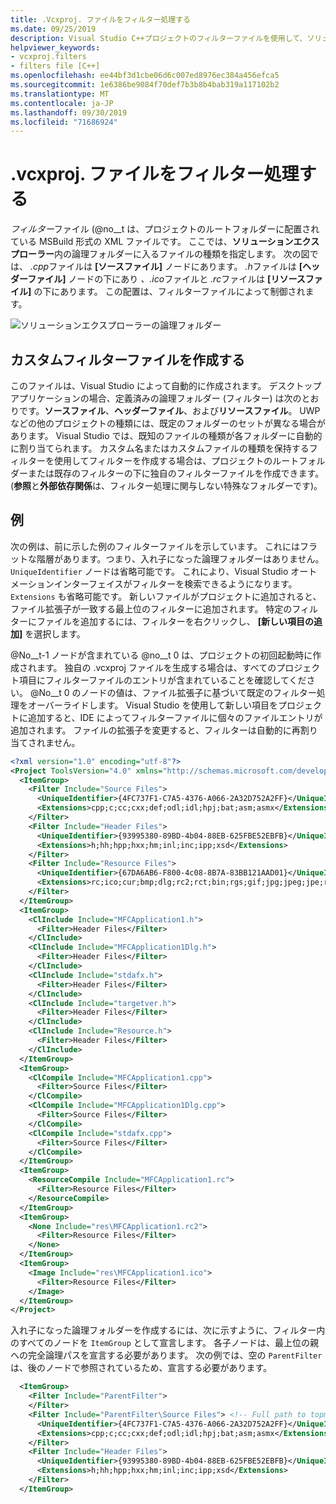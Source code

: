 ```yaml
---
title: .Vcxproj. ファイルをフィルター処理する
ms.date: 09/25/2019
description: Visual Studio C++プロジェクトのフィルターファイルを使用して、ソリューションエクスプローラー内のファイルのカスタム論理フォルダーを定義します
helpviewer_keywords:
- vcxproj.filters
- filters file [C++]
ms.openlocfilehash: ee44bf3d1cbe06d6c007ed8976ec384a456efca5
ms.sourcegitcommit: 1e6386be9084f70def7b3b8b4bab319a117102b2
ms.translationtype: MT
ms.contentlocale: ja-JP
ms.lasthandoff: 09/30/2019
ms.locfileid: "71686924"
---
```

# <a name="vcxprojfilters-files"></a>.vcxproj. ファイルをフィルター処理する

*フィルター*ファイル (@no__t は、プロジェクトのルートフォルダーに配置されている MSBuild 形式の XML ファイルです。 ここでは、**ソリューションエクスプローラー**内の論理フォルダーに入るファイルの種類を指定します。 次の図では、 *.cpp*ファイルは **[ソースファイル]** ノードにあります。 *.h*ファイルは **[ヘッダーファイル]** ノードの下にあり *、.ico*ファイルと *.rc*ファイルは **[リソースファイル]** の下にあります。 この配置は、フィルターファイルによって制御されます。

![ソリューションエクスプローラーの論理フォルダー](media/solution-explorer-filters.png)

## <a name="creating-a-custom-filters-file"></a>カスタムフィルターファイルを作成する

このファイルは、Visual Studio によって自動的に作成されます。 デスクトップアプリケーションの場合、定義済みの論理フォルダー (フィルター) は次のとおりです。**ソースファイル**、**ヘッダーファイル**、および**リソースファイル**。 UWP などの他のプロジェクトの種類には、既定のフォルダーのセットが異なる場合があります。 Visual Studio では、既知のファイルの種類が各フォルダーに自動的に割り当てられます。 カスタム名またはカスタムファイルの種類を保持するフィルターを使用してフィルターを作成する場合は、プロジェクトのルートフォルダーまたは既存のフィルターの下に独自のフィルターファイルを作成できます。 (**参照**と**外部依存関係**は、フィルター処理に関与しない特殊なフォルダーです)。

## <a name="example"></a>例

次の例は、前に示した例のフィルターファイルを示しています。 これにはフラットな階層があります。つまり、入れ子になった論理フォルダーはありません。 `UniqueIdentifier` ノードは省略可能です。 これにより、Visual Studio オートメーションインターフェイスがフィルターを検索できるようになります。 `Extensions` も省略可能です。 新しいファイルがプロジェクトに追加されると、ファイル拡張子が一致する最上位のフィルターに追加されます。 特定のフィルターにファイルを追加するには、フィルターを右クリックし、 **[新しい項目の追加]** を選択します。

@No__t-1 ノードが含まれている @no__t 0 は、プロジェクトの初回起動時に作成されます。 独自の .vcxproj ファイルを生成する場合は、すべてのプロジェクト項目にフィルターファイルのエントリが含まれていることを確認してください。 @No__t 0 のノードの値は、ファイル拡張子に基づいて既定のフィルター処理をオーバーライドします。 Visual Studio を使用して新しい項目をプロジェクトに追加すると、IDE によってフィルターファイルに個々のファイルエントリが追加されます。 ファイルの拡張子を変更すると、フィルターは自動的に再割り当てされません。 

```xml
<?xml version="1.0" encoding="utf-8"?>
<Project ToolsVersion="4.0" xmlns="http://schemas.microsoft.com/developer/msbuild/2003">
  <ItemGroup>
    <Filter Include="Source Files">
      <UniqueIdentifier>{4FC737F1-C7A5-4376-A066-2A32D752A2FF}</UniqueIdentifier>
      <Extensions>cpp;c;cc;cxx;def;odl;idl;hpj;bat;asm;asmx</Extensions>
    </Filter>
    <Filter Include="Header Files">
      <UniqueIdentifier>{93995380-89BD-4b04-88EB-625FBE52EBFB}</UniqueIdentifier>
      <Extensions>h;hh;hpp;hxx;hm;inl;inc;ipp;xsd</Extensions>
    </Filter>
    <Filter Include="Resource Files">
      <UniqueIdentifier>{67DA6AB6-F800-4c08-8B7A-83BB121AAD01}</UniqueIdentifier>
      <Extensions>rc;ico;cur;bmp;dlg;rc2;rct;bin;rgs;gif;jpg;jpeg;jpe;resx;tiff;tif;png;wav;mfcribbon-ms</Extensions>
    </Filter>
  </ItemGroup>
  <ItemGroup>
    <ClInclude Include="MFCApplication1.h">
      <Filter>Header Files</Filter>
    </ClInclude>
    <ClInclude Include="MFCApplication1Dlg.h">
      <Filter>Header Files</Filter>
    </ClInclude>
    <ClInclude Include="stdafx.h">
      <Filter>Header Files</Filter>
    </ClInclude>
    <ClInclude Include="targetver.h">
      <Filter>Header Files</Filter>
    </ClInclude>
    <ClInclude Include="Resource.h">
      <Filter>Header Files</Filter>
    </ClInclude>
  </ItemGroup>
  <ItemGroup>
    <ClCompile Include="MFCApplication1.cpp">
      <Filter>Source Files</Filter>
    </ClCompile>
    <ClCompile Include="MFCApplication1Dlg.cpp">
      <Filter>Source Files</Filter>
    </ClCompile>
    <ClCompile Include="stdafx.cpp">
      <Filter>Source Files</Filter>
    </ClCompile>
  </ItemGroup>
  <ItemGroup>
    <ResourceCompile Include="MFCApplication1.rc">
      <Filter>Resource Files</Filter>
    </ResourceCompile>
  </ItemGroup>
  <ItemGroup>
    <None Include="res\MFCApplication1.rc2">
      <Filter>Resource Files</Filter>
    </None>
  </ItemGroup>
  <ItemGroup>
    <Image Include="res\MFCApplication1.ico">
      <Filter>Resource Files</Filter>
    </Image>
  </ItemGroup>
</Project>
```

入れ子になった論理フォルダーを作成するには、次に示すように、フィルター内のすべてのノードを `ItemGroup` として宣言します。 各子ノードは、最上位の親への完全論理パスを宣言する必要があります。 次の例では、空の `ParentFilter` は、後のノードで参照されているため、宣言する必要があります。

```xml
  <ItemGroup>
    <Filter Include="ParentFilter">
    </Filter>
    <Filter Include="ParentFilter\Source Files"> <!-- Full path to topmost parent.-->  
      <UniqueIdentifier>{4FC737F1-C7A5-4376-A066-2A32D752A2FF}</UniqueIdentifier> <!--  Optional-->
      <Extensions>cpp;c;cc;cxx;def;odl;idl;hpj;bat;asm;asmx</Extensions> <!-- Optional -->
    </Filter>
    <Filter Include="Header Files">
      <UniqueIdentifier>{93995380-89BD-4b04-88EB-625FBE52EBFB}</UniqueIdentifier>
      <Extensions>h;hh;hpp;hxx;hm;inl;inc;ipp;xsd</Extensions>
    </Filter>
  </ItemGroup>
```

